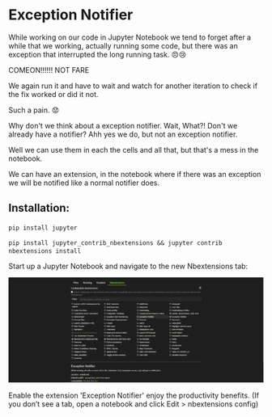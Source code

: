 # Exception Notifier

While working on our code in Jupyter Notebook we tend to forget after a while that we working, actually running some code, but there was an exception that interrupted the long running task. :angry::cry: 

COMEON!!!!!! NOT FARE

We again run it and have to wait and watch for another iteration to check if the fix worked or did it not.

Such a pain. :worried:

Why don't we think about a exception notifier. Wait, What?! Don't we already have a notifier? Ahh yes we do, but not an exception notifier.

Well we can use them in each the cells and all that, but that's a mess in the notebook.

We can have an extension, in the notebook where if there was an exception we will be notified like a normal notifier does.

## Installation:

```
pip install jupyter
```

```
pip install jupyter_contrib_nbextensions && jupyter contrib nbextensions install
```

Start up a Jupyter Notebook and navigate to the new Nbextensions tab:

![Exception Notifier Screenshot](exception_notifier_screenshot.png)

Enable the extension 'Exception Notifier' enjoy the productivity benefits.
(If you don’t see a tab, open a notebook and click Edit > nbextensions config)